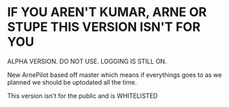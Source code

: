 # IF YOU AREN'T KUMAR, ARNE OR STUPE THIS VERSION ISN'T FOR YOU



ALPHA VERSION. DO NOT USE. LOGGING IS STILL ON. 

New ArnePilot based off master which means if everythings goes to as we planned we should be uptodated all the time.

This version isn't for the public and is WHITELISTED
